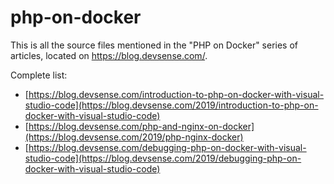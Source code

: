 # php-on-docker
This is all the source files mentioned in the "PHP on Docker" series of articles, located on https://blog.devsense.com/.

Complete list:
 - [https://blog.devsense.com/introduction-to-php-on-docker-with-visual-studio-code](https://blog.devsense.com/2019/introduction-to-php-on-docker-with-visual-studio-code)
 - [https://blog.devsense.com/php-and-nginx-on-docker](https://blog.devsense.com/2019/php-nginx-docker)
 - [https://blog.devsense.com/debugging-php-on-docker-with-visual-studio-code](https://blog.devsense.com/2019/debugging-php-on-docker-with-visual-studio-code)

